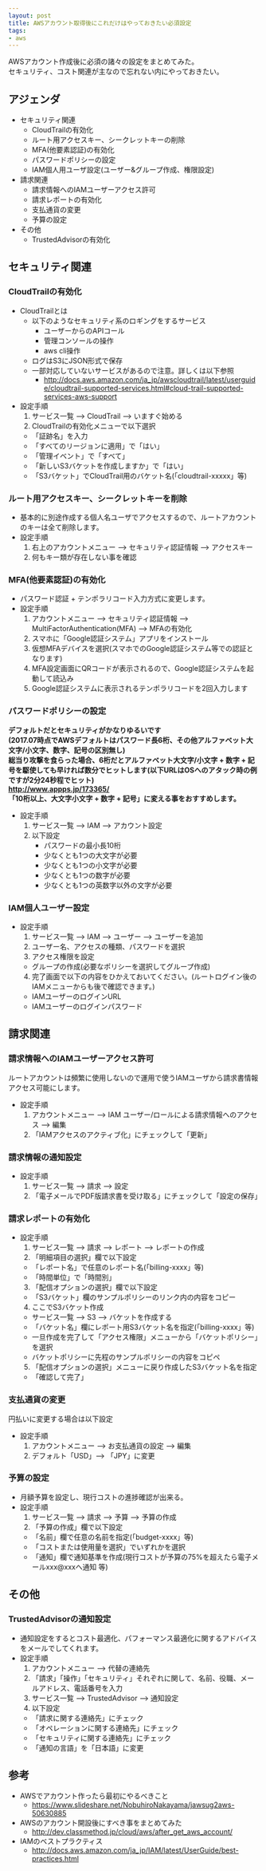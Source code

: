 ```yaml
---
layout: post
title: AWSアカウント取得後にこれだけはやっておきたい必須設定
tags: 
- aws
---
```

AWSアカウント作成後に必須の諸々の設定をまとめてみた。  
セキュリティ、コスト関連が主なので忘れない内にやっておきたい。
<!-- more -->
## アジェンダ
- セキュリティ関連
  - CloudTrailの有効化
  - ルート用アクセスキー、シークレットキーの削除
  - MFA(他要素認証)の有効化
  - パスワードポリシーの設定
  - IAM個人用ユーザ設定(ユーザー&グループ作成、権限設定)
- 請求関連
  - 請求情報へのIAMユーザーアクセス許可
  - 請求レポートの有効化
  - 支払通貨の変更
  - 予算の設定
- その他
  - TrustedAdvisorの有効化

## セキュリティ関連
### CloudTrailの有効化
- CloudTrailとは
  - 以下のようなセキュリティ系のロギングをするサービス
    - ユーザーからのAPIコール
    - 管理コンソールの操作
    - aws cli操作
  - ログはS3にJSON形式で保存
  - 一部対応していないサービスがあるので注意。詳しくは以下参照
    - <http://docs.aws.amazon.com/ja_jp/awscloudtrail/latest/userguide/cloudtrail-supported-services.html#cloud-trail-supported-services-aws-support>
- 設定手順
  1. サービス一覧 --> CloudTrail --> いますぐ始める
  2. CloudTrailの有効化メニューで以下選択
    - 「証跡名」を入力
    - 「すべてのリージョンに適用」で「はい」
    - 「管理イベント」で「すべて」
    - 「新しいS3バケットを作成しますか」で「はい」
    - 「S3バケット」でCloudTrail用のバケット名(「cloudtrail-xxxxx」等)

### ルート用アクセスキー、シークレットキーを削除
- 基本的に別途作成する個人名ユーザでアクセスするので、ルートアカウントのキーは全て削除します。
- 設定手順
  1. 右上のアカウントメニュー --> セキュリティ認証情報 --> アクセスキー
  2. 何もキー類が存在しない事を確認

### MFA(他要素認証)の有効化
- パスワード認証 + テンポラリコード入力方式に変更します。
- 設定手順
  1. アカウントメニュー --> セキュリティ認証情報 --> MultiFactorAuthentication(MFA) --> MFAの有効化
  2. スマホに「Google認証システム」アプリをインストール
  3. 仮想MFAデバイスを選択(スマホでのGoogle認証システム等での認証となります)
  4. MFA設定画面にQRコードが表示されるので、Google認証システムを起動して読込み
  5. Google認証システムに表示されるテンポラリコードを2回入力します

### パスワードポリシーの設定
**デフォルトだとセキュリティがかなりゆるいです**  
**(2017.07時点でAWSデフォルトはパスワード長6桁、その他アルファベット大文字/小文字、数字、記号の区別無し)**  
**総当り攻撃を食らった場合、6桁だとアルファベット大文字/小文字 + 数字 + 記号を駆使しても早ければ数分でヒットします(以下URLはOSへのアタック時の例ですが2分24秒程でヒット)**  
**http://www.appps.jp/173365/**  
**「10桁以上、大文字小文字 + 数字 + 記号」に変える事をおすすめします。**
- 設定手順
  1. サービス一覧 --> IAM --> アカウント設定
  2. 以下設定
     - パスワードの最小長10桁
     - 少なくとも1つの大文字が必要
     - 少なくとも1つの小文字が必要
     - 少なくとも1つの数字が必要
     - 少なくとも1つの英数字以外の文字が必要

### IAM個人ユーザー設定
- 設定手順
  1. サービス一覧 --> IAM --> ユーザー --> ユーザーを追加
  2. ユーザー名、アクセスの種類、パスワードを選択
  3. アクセス権限を設定
    - グループの作成(必要なポリシーを選択してグループ作成)
  4. 完了画面で以下の内容をひかえておいてください。(ルートログイン後のIAMメニューからも後で確認できます。)
    - IAMユーザーのログインURL
    - IAMユーザーのログインパスワード

## 請求関連
### 請求情報へのIAMユーザーアクセス許可
ルートアカウントは頻繁に使用しないので運用で使うIAMユーザから請求書情報アクセス可能にします。
- 設定手順
  1. アカウントメニュー --> IAM ユーザー/ロールによる請求情報へのアクセス --> 編集
  2. 「IAMアクセスのアクティブ化」にチェックして「更新」

### 請求情報の通知設定
- 設定手順
  1. サービス一覧 --> 請求 --> 設定
  2. 「電子メールでPDF版請求書を受け取る」にチェックして「設定の保存」

### 請求レポートの有効化
- 設定手順
  1. サービス一覧 --> 請求 --> レポート --> レポートの作成
  2. 「明細項目の選択」欄で以下設定
    - 「レポート名」で任意のレポート名(「billing-xxxx」等)
    - 「時間単位」で「時間別」
  3. 「配信オプションの選択」欄で以下設定
    - 「S3バケット」欄のサンプルポリシーのリンク内の内容をコピー
  4. ここでS3バケット作成
    - サービス一覧 --> S3 --> バケットを作成する
    - 「バケット名」欄にレポート用S3バケット名を指定(「billing-xxxx」等)
    - 一旦作成を完了して「アクセス権限」メニューから「バケットポリシー」を選択
    - バケットポリシーに先程のサンプルポリシーの内容をコピペ
  5. 「配信オプションの選択」メニューに戻り作成したS3バケット名を指定
    - 「確認して完了」

### 支払通貨の変更
円払いに変更する場合は以下設定
- 設定手順
  1. アカウントメニュー --> お支払通貨の設定 --> 編集
  2. デフォルト「USD」--> 「JPY」に変更

### 予算の設定
- 月額予算を設定し、現行コストの進捗確認が出来る。
- 設定手順
  1. サービス一覧 --> 請求 --> 予算 --> 予算の作成
  2. 「予算の作成」欄で以下設定
    - 「名前」欄で任意の名前を指定(「budget-xxxx」等)
    - 「コストまたは使用量を選択」でいずれかを選択
    - 「通知」欄で通知基準を作成(現行コストが予算の75%を超えたら電子メールxxx@xxxへ通知 等)

## その他
### TrustedAdvisorの通知設定
- 通知設定をするとコスト最適化、パフォーマンス最適化に関するアドバイスをメールでしてくれます。
- 設定手順
  1. アカウントメニュー --> 代替の連絡先
  2. 「請求」「操作」「セキュリティ」それぞれに関して、名前、役職、メールアドレス、電話番号を入力
  3. サービス一覧 --> TrustedAdvisor --> 通知設定
  4. 以下設定
    - 「請求に関する連絡先」にチェック
    - 「オペレーションに関する連絡先」にチェック
    - 「セキュリティに関する連絡先」にチェック
    - 「通知の言語」を「日本語」に変更

## 参考
- AWSでアカウント作ったら最初にやるべきこと
  - https://www.slideshare.net/NobuhiroNakayama/jawsug2aws-50630885
- AWSのアカウント開設後にすべき事をまとめてみた
  - http://dev.classmethod.jp/cloud/aws/after_get_aws_account/
- IAMのベストプラクティス
  - http://docs.aws.amazon.com/ja_jp/IAM/latest/UserGuide/best-practices.html
